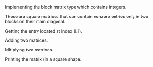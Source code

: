 Implementing the block matrix type which contains integers. 

These are square matrices that can contain nonzero entries only in two blocks on their main 
diagonal.

Getting the entry located at index (i, j).

Adding two matrices.

Mltiplying two matrices.

Printing the matrix (in a square shape.
